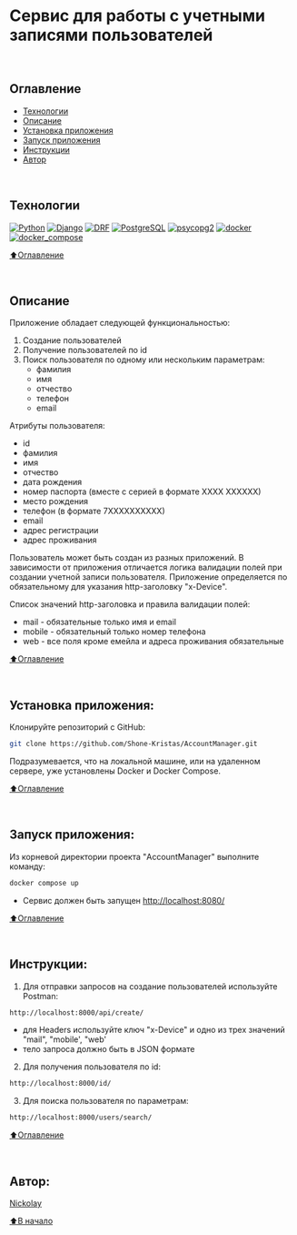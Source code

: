 # Сервис для работы с учетными записями пользователей


<br>

## Оглавление
- [Технологии](#технологии)
- [Описание](#описание)
- [Установка приложения](#установка-приложения)
- [Запуск приложения](#запуск-приложения)
- [Инструкции](#Инструкции)
- [Автор](#автор)

<br>

## Технологии

[![Python](https://img.shields.io/badge/python-3.11-blue?logo=python)](https://www.python.org/)
[![Django](https://img.shields.io/badge/-Django-464646?logo=Django)](https://www.djangoproject.com/)
[![DRF](https://img.shields.io/badge/-DjangoRESTFramework-464646?logo=DjangoRESTFramework)](https://www.django-rest-framework.org/)
[![PostgreSQL](https://img.shields.io/badge/-PostgreSQL-464646?logo=PostgreSQL)](https://www.postgresql.org/)
[![psycopg2](https://img.shields.io/badge/-psycopg2-464646?logo=psycopg2)](https://pypi.org/project/psycopg2/)
[![docker](https://img.shields.io/badge/-Docker-464646?logo=docker)](https://www.docker.com/)
[![docker_compose](https://img.shields.io/badge/-Docker%20Compose-464646?logo=docker)](https://docs.docker.com/compose/)




[⬆️Оглавление](#оглавление)

<br>

## Описание

Приложение обладает следующей функциональностью:

1. Создание пользователей
2. Получение пользователей по id
3. Поиск пользователя по одному или нескольким параметрам:
   - фамилия
   - имя
   - отчество
   - телефон
   - email

Атрибуты пользователя:
   - id
   - фамилия
   - имя
   - отчество
   - дата рождения
   - номер паспорта (вместе с серией в формате ХХХХ ХХХХХХ)
   - место рождения
   - телефон (в формате 7ХХХХХХХХХХ)
   - email
   - адрес регистрации
   - адрес проживания

Пользователь может быть создан из разных приложений. 
В зависимости от приложения отличается логика валидации полей 
при создании учетной записи пользователя. 
Приложение определяется по обязательному для указания http-заголовку "x-Device".

Список значений http-заголовка и правила валидации полей:
   - mail - обязательные только имя и email
   - mobile - обязательный только номер телефона
   - web - все поля кроме емейла и адреса проживания обязательные


[⬆️Оглавление](#оглавление)

<br>

## Установка приложения:

Клонируйте репозиторий с GitHub:

```bash
git clone https://github.com/Shone-Kristas/AccountManager.git
```

Подразумевается, что на локальной машине, или на удаленном сервере, уже установлены Docker и Docker Compose.

[⬆️Оглавление](#оглавление)

<br>

## Запуск приложения:

Из корневой директории проекта "AccountManager" выполните команду:
```bash
docker compose up
```
* Сервис должен быть запущен [http://localhost:8080/](http://localhost:8080/)

[⬆️Оглавление](#оглавление)

<br>

## Инструкции:

1. Для отправки запросов на создание пользователей используйте Postman:
```bash
http://localhost:8000/api/create/
```
   - для Headers используйте ключ "x-Device" и одно из трех значений "mail", "mobile', "web'
   - тело запроса должно быть в JSON формате
2. Для получения пользователя по id:
```bash
http://localhost:8000/id/
```
3. Для поиска пользователя по параметрам:
```bash
http://localhost:8000/users/search/
```


[⬆️Оглавление](#оглавление)

<br>

## Автор:
[Nickolay](https://github.com/Shone-Kristas)

[⬆️В начало](#Сервис-для-работы-с-учетными-записями-пользователей)